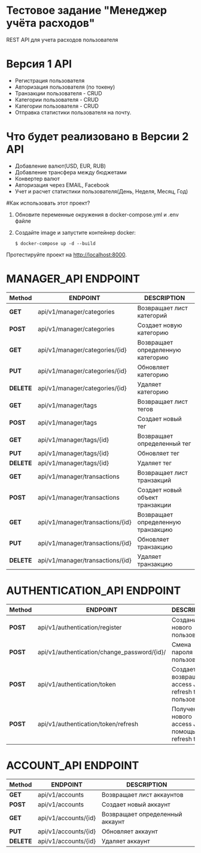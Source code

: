 # Тестовое задание "Менеджер учёта расходов"
REST API для учета расходов пользователя

# Версия 1 API
- Регистрация пользователя   
- Авторизация пользователя (по токену)   
- Транзакции пользователя - CRUD
- Категории пользователя - CRUD
- Категории пользователя - CRUD
- Отправка статистики пользователя на почту.

# Что будет реализовано в Версии 2 API
- Добавление валют(USD, EUR, RUB)
- Добавление трансфера между бюджетами
- Конвертер валют
- Авторизация через EMAIL, Facebook
- Учет и расчет статистики пользователя(День, Неделя, Месяц, Год)

#Как использовать этот проект?
1. Обновите переменные окружения в docker-compose.yml и .env файле
2. Создайте image и запустите контейнер docker:

    ```
    $ docker-compose up -d --build
    ```
Протестируйте проект на  [http://localhost:8000](http://localhost:8000).

# MANAGER_API ENDPOINT
| Method |  ENDPOINT | DESCRIPTION |
|--------|----------|--------------|          
|  **GET**   | api/v1/manager/categories  | Возвращает лист категорий 
|  **POST**  | api/v1/manager/categories  | Создает новую категорию
|  **GET**   | api/v1/manager/categories/{id}  | Возвращает определенную категорию
|  **PUT**   | api/v1/manager/categories/{id}  | Обновляет категорию
|  **DELETE**  | api/v1/manager/categories/{id}   | Удаляет категорию
|  **GET**   | api/v1/manager/tags | Возвращает лист тегов 
|  **POST**  | api/v1/manager/tags| Создает новый тег
|  **GET**   | api/v1/manager/tags/{id}   | Возвращает определенный тег
|  **PUT**   | api/v1/manager/tags/{id}   | Обновляет тег
|  **DELETE** | api/v1/manager/tags/{id}  | Удаляет тег
|  **GET**   | api/v1/manager/transactions | Возвращает лист транзакций 
|  **POST**   | api/v1/manager/transactions | Создает новый объект транзакции
|  **GET**   | api/v1/manager/transactions/{id} | Возвращает определенную транзакцию
|  **PUT**   | api/v1/manager/transactions/{id} | Обновляет транзакцию
|  **DELETE**   | api/v1/manager/transactions/{id} | Удаляет транзакцию

# AUTHENTICATION_API ENDPOINT
| Method |  ENDPOINT | DESCRIPTION |
|--------|----------|--------------|          
|  **POST**   | api/v1/authentication/register  | Создание нового пользователя 
|  **POST**   | api/v1/authentication/change_password/{id}/  | Смена пароля пользователя
|  **POST**  | api/v1/authentication/token | Создает и возвращает access JWT и refresh token пользователя 
|  **POST**   | api/v1/authentication/token/refresh   | Получение нового access JWT с помощью refresh token


# ACCOUNT_API ENDPOINT
| Method |  ENDPOINT | DESCRIPTION |
|--------|----------|--------------|          
|  **GET**   | api/v1/accounts  | Возвращает лист аккаунтов
|  **POST**   | api/v1/accounts  | Создает новый аккаунт
|  **GET**  | api/v1/accounts/{id} | Возвращает определенный аккаунт
|  **PUT**   | api/v1/accounts/{id}   | Обновляет аккаунт
|  **DELETE**   | api/v1/accounts/{id}   | Удаляет аккаунт
